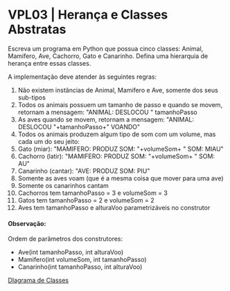 # VPL03 | Herança e Classes Abstratas
Escreva um programa em Python que possua cinco classes: Animal, Mamifero, Ave, Cachorro, Gato e Canarinho. Defina uma hierarquia de herança entre essas classes.

A implementação deve atender às seguintes regras:

 1. Não existem instâncias de Animal, Mamifero e Ave, somente dos seus sub-tipos
 2. Todos os animais possuem um tamanho de passo e quando se movem, retornam a mensagem: "ANIMAL: DESLOCOU " tamanhoPasso
 3. As aves quando se movem, retornam a mensagem: "ANIMAL: DESLOCOU "+tamanhoPasso+" VOANDO"
 4. Todos os animais produzem algum tipo de som com um volume, mas cada um do seu jeito:
 5. Gato (miar): "MAMIFERO: PRODUZ SOM: "+volumeSom+ " SOM: MIAU"
 6. Cachorro (latir): "MAMIFERO: PRODUZ SOM: "+volumeSom+ " SOM: AU"
 7. Canarinho (cantar): "AVE: PRODUZ SOM: PIU"
 8. Somente as aves voam (que é a mesma coisa que mover para uma ave)
 9. Somente os canarinhos cantam 
 10. Cachorros tem tamanhoPasso = 3 e volumeSom = 3
 11. Gatos tem tamanhoPasso = 2 e volumeSom = 2
 12. Aves tem tamanhoPasso e alturaVoo parametrizáveis no construtor

#### Observação:

Ordem de parâmetros dos construtores:

 - Ave(int tamanhoPasso, int alturaVoo)
 - Mamifero(int volumeSom, int tamanhoPasso)
 - Canarinho(int tamanhoPasso, int alturaVoo)

[DIagrama de Classes](assets/Modelo_Ex_05.png)